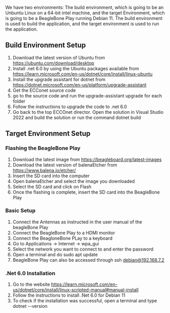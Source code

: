 We have two environments: The build environment, which is going to be an Unbuntu Linux on a 64-bit intel machine, and the target Environment, which is going to be a BeagleBone Play running Debian 11. The build environment is used to build the application, and the target environment is used to run the application.
## Build Environment Setup
1. Download the latest version of Ubuntu from https://ubuntu.com/download/desktop
2. Install .net 6.0 by using the Ubuntu packages available from https://learn.microsoft.com/en-us/dotnet/core/install/linux-ubuntu
3. Install the upgrade assistant for dotnet from https://dotnet.microsoft.com/en-us/platform/upgrade-assistant
4. Get the ECConet source code 
5. go to the source code and run the upgrade-assistant upgrade for each folder
6. Follow the instructions to upgrade the code to .net 6.0
7. Go back to the top ECCOnet director. Open the solution in Visual Studio 2022 and build the solution or run the command dotnet build

## Target Environment Setup
### Flashing the BeagleBone Play
1. Download the latest image from https://beagleboard.org/latest-images
2. Download the latest version of balenaEtcher from https://www.balena.io/etcher/
3. Insert the SD card into the computer
4. Open balenaEtcher and select the image you downloaded
5. Select the SD card and click on Flash
6. Once the flashing is complete, insert the SD card into the BeagleBone Play
### Basic Setup
1. Connect the Antennas as instructed in the user manual of the beagleBone Play
2. Connect the BeagleBone Play to a HDMI monitor
3. Connect the BeagloneBone PLay to a keyboard 
4. Go to Applications -> Internet -> wpa_gui
5. Select the network you want to connect to and enter the password
6. Open a terminal and do sudo apt update
7. BeagleBone Play can also be accessed through ssh debian@192.168.7.2
### .Net 6.0 Installation
1. Go to the website https://learn.microsoft.com/en-us/dotnet/core/install/linux-scripted-manual#manual-install
2. Follow the instructions to install .Net 6.0 for Debian 11
3. To check if the installation was successful, open a terminal and type dotnet --version
